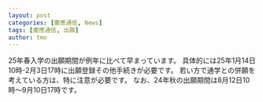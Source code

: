 ```yaml
---
layout: post
categories: [慶應通信, News]
tags: [慶應通信, 出願]
author: tmo
---
```

25年春入学の出願期間が例年に比べて早まっています。
具体的には25年1月14日10時-2月3日17時に出願登録その他手続きが必要です。
若い方で通学との併願を考えている方は、特に注意が必要です。
なお、24年秋の出願期間は8月12日10時～9月10日17時です。
